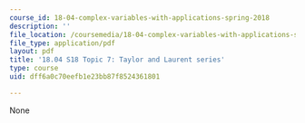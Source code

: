 ```yaml
---
course_id: 18-04-complex-variables-with-applications-spring-2018
description: ''
file_location: /coursemedia/18-04-complex-variables-with-applications-spring-2018/dff6a0c70eefb1e23bb87f8524361801_MIT18_04S18_topic7.pdf
file_type: application/pdf
layout: pdf
title: '18.04 S18 Topic 7: Taylor and Laurent series'
type: course
uid: dff6a0c70eefb1e23bb87f8524361801

---
```

None